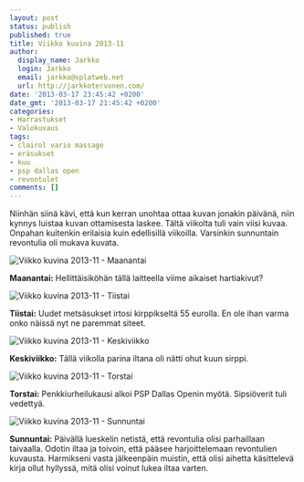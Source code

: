 ```yaml
---
layout: post
status: publish
published: true
title: Viikko kuvina 2013-11
author:
  display_name: Jarkko
  login: Jarkko
  email: jarkko@splatweb.net
  url: http://jarkkotervonen.com/
date: '2013-03-17 23:45:42 +0200'
date_gmt: '2013-03-17 21:45:42 +0200'
categories:
- Harrastukset
- Valokuvaus
tags:
- clairol vario massage
- eräsukset
- kuu
- psp dallas open
- revontulet
comments: []
---
```

Niinhän siinä kävi, että kun kerran unohtaa ottaa kuvan jonakin päivänä, niin kynnys luistaa kuvan ottamisesta laskee. Tältä viikolta tuli vain viisi kuvaa. Onpahan kuitenkin erilaisia kuin edellisillä viikoilla. Varsinkin sunnuntain revontulia oli mukava kuvata.

<img alt="Viikko kuvina 2013-11 - Maanantai" src="http://jarkkotervonen.com/wp-content/uploads/2013/03/2013-11-ma-e1363040867288-410x550.jpg" />

__Maanantai:__ Hellittäisiköhän tällä laitteella viime aikaiset hartiakivut?

<img alt="Viikko kuvina 2013-11 - Tiistai" src="http://jarkkotervonen.com/wp-content/uploads/2013/03/2013-11-ti-550x366.jpg" />

__Tiistai:__ Uudet metsäsukset irtosi kirppikseltä 55 eurolla. En ole ihan varma onko näissä nyt ne paremmat siteet.

<img alt="Viikko kuvina 2013-11 - Keskiviikko" src="http://jarkkotervonen.com/wp-content/uploads/2013/03/2013-11-ke-550x366.jpg" />

__Keskiviikko:__ Tällä viikolla parina iltana oli nätti ohut kuun sirppi.

<img alt="Viikko kuvina 2013-11 - Torstai" src="http://jarkkotervonen.com/wp-content/uploads/2013/03/2013-11-to-550x364.jpg" />

__Torstai:__ Penkkiurheilukausi alkoi PSP Dallas Openin myötä. Sipsiöverit tuli vedettyä.

<img alt="Viikko kuvina 2013-11 - Sunnuntai" src="http://jarkkotervonen.com/wp-content/uploads/2013/03/revontulet-kempele-1-550x364.jpg" />

__Sunnuntai:__ Päivällä lueskelin netistä, että revontulia olisi parhaillaan taivaalla. Odotin iltaa ja toivoin, että pääsee harjoittelemaan revontulien kuvausta. Harmikseni vasta jälkeenpäin muistin, että olisi aihetta käsittelevä kirja ollut hyllyssä, mitä olisi voinut lukea iltaa varten.
